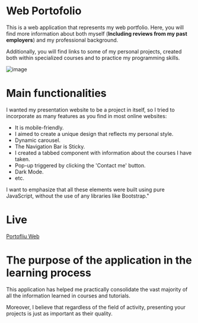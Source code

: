 # Web Portofolio

This is a web application that represents my web portfolio. Here, you will find more information about both myself (**Including reviews from my past employers**) and my professional background.

Additionally, you will find links to some of my personal projects, created both within specialized courses and to practice my programming skills.

![image](https://github.com/constantinraulivan/portofoliu/assets/108687645/3e3ad05f-a8f1-4d84-80f1-73b222525f36)

# Main functionalities

I wanted my presentation website to be a project in itself, so I tried to incorporate as many features as you find in most online websites:

- It is mobile-friendly.
- I aimed to create a unique design that reflects my personal style.
- Dynamic carousel.
- The Navigation Bar is Sticky.
- I created a tabbed component with information about the courses I have taken.
- Pop-up triggered by clicking the 'Contact me' button.
- Dark Mode.
- etc.

I want to emphasize that all these elements were built using pure JavaScript, without the use of any libraries like Bootstrap."

# Live

[Portofliu Web](https://constantinraulivan.github.io/portofoliu/)

# The purpose of the application in the learning process

This application has helped me practically consolidate the vast majority of all the information learned in courses and tutorials.

Moreover, I believe that regardless of the field of activity, presenting your projects is just as important as their quality.
